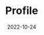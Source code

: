 ---
title: Profile
date: 2022-10-24

type: landing

sections:
  - block: people
    content:
      title: welcome
      # Choose which groups/teams of users to display.
      #   Edit `user_groups` in each user's profile to add them to one or more of these groups.
      user_groups:
          - Principal Investigators
          - Researchers
          - Grad Students
          - Administration
          - Visitors
          - Alumni
          - Students
      sort_by: Params.last_name
      sort_ascending: true
    design:
      show_interests: true
      show_role: true
      show_social: true
---